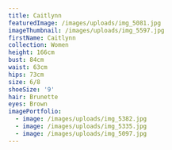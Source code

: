 ```yaml
---
title: Caitlynn
featuredImage: /images/uploads/img_5081.jpg
imageThumbnail: /images/uploads/img_5597.jpg
firstName: Caitlynn
collection: Women
height: 166cm
bust: 84cm
waist: 63cm
hips: 73cm
size: 6/8
shoeSize: '9'
hair: Brunette
eyes: Brown
imagePortfolio:
  - image: /images/uploads/img_5382.jpg
  - image: /images/uploads/img_5335.jpg
  - image: /images/uploads/img_5097.jpg
---
```


